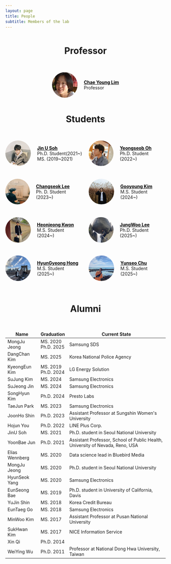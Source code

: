 ```yaml
---
layout: page
title: People
subtitle: Members of the lab
---
```

<!-- Refactored HTML for a consistent two-column layout -->

<h1>Professor</h1>

<div class="prof-container">
  <div class="image-container">
    <img src="/people/chaeyoung/files/chaeyoung.jpg" alt="Chae Young Lim">
  </div>
  <div class="text-container">
    <a class="name" href="/about/">Chae Young Lim</a>
    <p>Professor</p>
  </div>
</div>

<h1>Students</h1>
<div class="person-box">

<div class="person-container">
  <div class="image-container">
    <img src="/people/jinu/files/jinu.jpg" alt="Jin U Soh">
  </div>
  <div class="text-container">
    <a class="name" href="/people/jinu/">Jin U Soh</a>
    <p>Ph.D. Student(2021~)</p>
    <p>MS. (2019~2021)</p>
  </div>
</div>

<div class="person-container">
  <div class="image-container">
    <img src="/people/yeongseob/files/yeongseob.jpg" alt="Yeongseob Oh">
  </div>
  <div class="text-container">
    <a class="name" href="/people/yeongseob/">Yeongseob Oh</a>
    <p>Ph.D. Student (2022~)</p>
  </div>
</div>

<div class="person-container">
  <div class="image-container">
    <img src="/people/changseok/files/changseok.png" alt="Changseok Lee">
  </div>
  <div class="text-container">
    <a class="name" href="/people/changseok/">Changseok Lee</a>
    <p>Ph. D. Student (2023~)</p>
  </div>
</div>

<div class="person-container">
  <div class="image-container">
    <img src="/people/gooyoung/files/gooyoung.jpg" alt="Gooyoung Kim">
  </div>
  <div class="text-container">
    <a class="name" href="/people/gooyoung/">Gooyoung Kim</a>
    <p>M.S. Student (2024~)</p>
  </div>
</div>


<div class="person-container">
  <div class="image-container">
    <img src="/people/heonjeong/files/heonjeong.jpg" alt="Heonjeong Kwon">
  </div>
  <div class="text-container">
    <a class="name" href="/people/heonjeong/">Heonjeong Kwon</a>
    <p>M.S. Student (2024~)</p>
  </div>
</div>

<div class="person-container">
  <div class="image-container">
    <img src="/people/jungwoo/files/jungwoo.jpg" alt="JungWoo Lee">
  </div>
  <div class="text-container">
    <a class="name" href="/people/jungwoo/">JungWoo Lee</a>
    <p>Ph.D. Student (2025~)</p>
  </div>
</div>

<div class="person-container">
  <div class="image-container">
    <img src="/people/hyungyeong/files/hyungyeong.jpg" alt="HyunGyeong Hong">
  </div>
  <div class="text-container">
    <a class="name" href="/people/hyungyeong/">HyunGyeong Hong</a>
    <p>M.S. Student (2025~)</p>
  </div>
</div>

<div class="person-container">
  <div class="image-container">
    <img src="/people/yunseo/files/yunseo.jpg" alt="Yunseo Chu">
  </div>
  <div class="text-container">
    <a class="name" href="/people/yunseo/">Yunseo Chu</a>
    <p>M.S. Student (2025~)</p>
  </div>
</div>
</div>





<h1>Alumni</h1>

<table>
  <thead>
    <tr>
      <th>Name</th>
      <th>Graduation</th>
      <th>Current State</th>
    </tr>
  </thead>
  <tbody>

  <tr>
      <td> MongJu Jeong </td>
      <td>MS. 2020<br>Ph.D. 2025</td>
      <td>Samsung SDS </td>
  </tr>
 <tr>
      <td>DangChan Kim</td>
      <td>MS. 2025</td>
      <td>Korea National Police Agency</td>
    </tr>

  <tr>
    <td> KyeongEun Kim </td>
    <td>MS. 2019<br>Ph.D. 2024</td>
    <td>LG Energy Solution </td>
  </tr>
    <tr>
      <td>SuJung Kim</td>
      <td>MS. 2024</td>
      <td>Samsung Electronics</td>
    </tr>
 <tr>
      <td>SuJeong Jin</td>
      <td>MS. 2024</td>
      <td>Samsung Electronics</td>
    </tr>
 <tr>
      <td>SongHyun Kim</td>
      <td>Ph.D. 2024</td>
      <td>Presto Labs</td>
    </tr>
<tr>
      <td>TaeJun Park</td>
      <td>MS. 2023</td>
      <td>Samsung Electronics</td>
    </tr>
   <tr>
      <td>JoonHo Shin</td>
      <td>Ph.D. 2023</td>
      <td>Assistant Professor at Sungshin Women's University</td>
    </tr>
    <tr>
      <td>Hojun You</td>
      <td>Ph.D. 2022</td>
      <td>LINE Plus Corp.</td>
    </tr>
  <tr>
      <td>JinU Soh</td>
      <td>MS. 2021</td>
      <td>Ph.D. student in Seoul National University</td>
    </tr>
   <tr>
      <td>YoonBae Jun</td>
      <td>Ph.D. 2021</td>
      <td>Assistant Professor, School of Public Health, University of Nevada, Reno, USA</td>
    </tr>
<tr>
      <td>Elias Wennberg</td>
      <td>MS. 2020</td>
      <td>Data science lead in Bluebird Media</td>
    </tr>
     <tr>
      <td>MongJu Jeong</td>
      <td>MS. 2020</td>
      <td>Ph.D. student in Seoul National University</td>
    </tr>
    <tr>
      <td>HyunSeok Yang</td>
      <td>MS. 2020</td>
      <td>Samsung Electronics</td>
    </tr>
    <tr>
      <td>EunSeong Bae</td>
      <td>MS. 2019</td>
      <td>Ph.D. student in University of California, Davis</td>
    </tr>
    <tr>
      <td>YuJin Shin</td>
      <td>MS. 2018</td>
      <td>Korea Credit Bureau</td>
    </tr>
     <tr>
      <td>EunTaeg Go</td>
      <td>MS. 2018</td>
      <td>Samsung Electronics</td>
    </tr>
   <tr>
      <td>MinWoo Kim</td>
      <td>MS. 2017</td>
      <td>Assistant Professor at Pusan National University</td>
    </tr>
    <tr>
      <td>SukHwan Kim</td>
      <td>MS. 2017</td>
      <td>NICE Information Service</td>
    </tr>
     <tr>
      <td>Xin Qi</td>
      <td>Ph.D. 2014</td>
      <td></td>
    </tr>
<tr>
      <td>WeiYing Wu</td>
      <td>Ph.D. 2011</td>
      <td>Professor at National Dong Hwa University, Taiwan</td>
    </tr>
  </tbody>
</table>

<style>
  h1 {
    margin-bottom: 50px;
    margin-top: 50px;
    text-align: center;
  }

  .prof-container {
    display: flex;
    align-items: center;
    justify-content: center;
    margin-bottom: 20px;
  }

  .person-box {
    display: flex;
    flex-wrap: wrap;
    justify-content: center; /* Center the .person-container elements */
    gap: 20px; /* Optional: Adds space between the containers */
  }

  .person-container {
    display: flex;
    align-items: center;
    justify-content: flex-start; /* Keeps content left-aligned within each .person-container */
    width: calc(50% - 10px); /* Adjust width as needed, accounting for the gap */
    margin-bottom: 20px;
  }

  .image-container {
    display: flex;
    justify-content: center;
    align-items: center;
    margin-right: 20px; /* Space between image and text */
  }

  .image-container img {
    width: 80px;
    height: 80px;
    border-radius: 50%;
  }

  .text-container {
    display: flex;
    flex-direction: column;
    justify-content: center;
  }

  .text-container p {
    margin: 0 !important; /* Remove default margin */
  }

  .text-container a {
    color: #000000; /* Sets hyperlink text to black. Adjust the color value as needed */
  }

@media (max-width: 768px) {
  .person-box {
    justify-content: center; /* Center the .person-container elements */
  }

  .person-container {
    width: 100%; /* Full width on smaller screens */
    justify-content: center; /* Center content within each .person-container */
  }
}

 
.name {
  font-weight: bold;
}

table {
  width: 100%;
}

table, th, td {
  border: none !important;
}

@media only screen and (min-width: 1024px){

  table {
    width: 100%;
    margin: 0 auto; /* Center the table */
    border-collapse: collapse; /* Collapse borders for consistent styling */
  }

  th, td {
    height: 40px; /* Set the height of table cells to 40px */
    padding: 10px;
    text-align: left;
    white-space: nowrap; /* Prevent text wrapping */
  }

  th {
    background-color: #f2f2f2;
  }

  tr:nth-child(even) {
    background-color: #f9f9f9;
  }

  tr:hover {
    background-color: #e2e2e2;
  }
}
</style>
